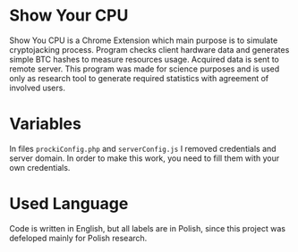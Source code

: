 # Show Your CPU
Show You CPU is a Chrome Extension which main purpose is to simulate cryptojacking process. Program checks client hardware data and generates simple BTC hashes to measure resources usage. Acquired data is sent to remote server. This program was made for science purposes and is used only as research tool to generate required statistics with agreement of involved users.

# Variables
In files `prockiConfig.php` and `serverConfig.js` I removed credentials and server domain. In order to make this work, you need to fill them with your own credentials.

# Used Language
Code is written in English, but all labels are in Polish, since this project was defeloped mainly for Polish research.

